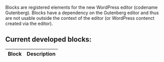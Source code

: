 Blocks are registered elements for the new WordPress editor (codename Gutenberg). Blocks have a dependency on the Gutenberg editor and thus are not usable outside the context of the editor (or WordPress contenct created via the editor).

## Current developed blocks:

Block | Description |
| --------- | ---------- |

